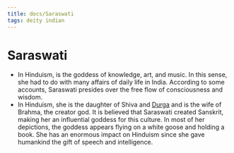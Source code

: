 ```yaml
---
title: docs/Saraswati
tags: deity indian
---
```


# Saraswati

- In Hinduism, is the goddess of knowledge, art, and music. In this sense, she had to do with many affairs of daily life in India. According to some accounts, Saraswati presides over the free flow of consciousness and wisdom.
- In Hinduism, she is the daughter of Shiva and [Durga](Durga.md) and is the wife of Brahma, the creator god. It is believed that Saraswati created Sanskrit, making her an influential goddess for this culture. In most of her depictions, the goddess appears flying on a white goose and holding a book. She has an enormous impact on Hinduism since she gave humankind the gift of speech and intelligence.